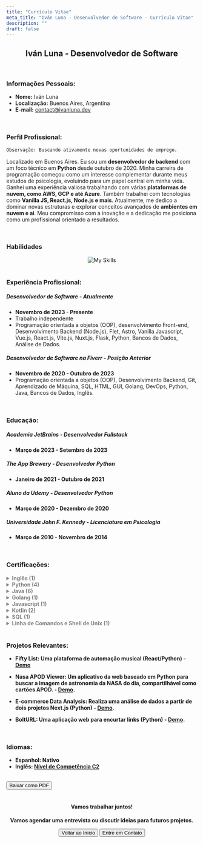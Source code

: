 ```yaml
---
title: "Currículo Vitae"
meta_title: "Iván Luna - Desenvolvedor de Software - Currículo Vitae"
description: ""
draft: false
---
```


<div style="text-align: center;">
  <h2>Iván Luna - Desenvolvedor de Software</h2>
</div>
<br>

### Informações Pessoais:
- **Nome:** Iván Luna
- **Localização:** Buenos Aires, Argentina
- **E-mail:** [contact@ivanluna.dev](mailto:contact@ivanluna.dev)

<br>

### Perfil Profissional:
  ```bash
Observação: Buscando ativamente novas oportunidades de emprego.
```
Localizado em Buenos Aires. Eu sou um **desenvolvedor de backend** com um foco técnico em **Python** desde outubro de 2020. Minha carreira de programação começou como um interesse complementar durante meus estudos de psicologia, evoluindo para um papel central em minha vida. Ganhei uma experiência valiosa trabalhando com várias **plataformas de nuvem, como AWS, GCP e até Azure**. Também trabalhei com tecnologias como **Vanilla JS, React.js, Node.js e mais**. Atualmente, me dedico a dominar novas estruturas e explorar conceitos avançados de **ambientes em nuvem e ai**. Meu compromisso com a inovação e a dedicação me posiciona como um profissional orientado a resultados.

<br>

### Habilidades

<div align="center">  

  <img src="https://skillicons.dev/icons?i=python,flask,django,nodejs,react,astro,vue,mysql,postgres,gcp,azure,vercel,netlify,git,html,js,css,docker&perline=6" alt="My Skills">

</div>

<br>

### Experiência Profissional:

##### Desenvolvedor de Software - Atualmente
- **Novembro de 2023 - Presente**
- Trabalho independente
- Programação orientada a objetos (OOP), desenvolvimento Front-end, Desenvolvimento Backend (Node.js), Flet, Astro, Vanilla Javascript, Vue.js, React.js, Vite.js, Nuxt.js, Flask, Python, Bancos de Dados, Análise de Dados.

##### Desenvolvedor de Software na Fiverr - Posição Anterior
- **Novembro de 2020 - Outubro de 2023**
- Programação orientada a objetos (OOP), Desenvolvimento Backend, Git, Aprendizado de Máquina, SQL, HTML, GUI, Golang, DevOps, Python, Java, Bancos de Dados, Inglês.

<br>

### Educação:

##### Academia JetBrains - Desenvolvedor Fullstack
- **Março de 2023 - Setembro de 2023**

##### The App Brewery - Desenvolvedor Python
- **Janeiro de 2021 - Outubro de 2021**

##### Aluno da Udemy - Desenvolvedor Python
- **Março de 2020 - Dezembro de 2020**

##### Universidade John F. Kennedy - Licenciatura em Psicologia
- **Março de 2010 - Novembro de 2014**

<br>

### Certificações:
<b>
<details>
  <summary style="color: grey;">Inglês (1)</summary>

- C2 Proficiente:  
  - Emitido por: EF International Language Centers  
  - Data de Emissão: Setembro de 2023  
  - [Certificado](https://www.efset.org/cert/d4vAsK)
</details>

<details>
  <summary style="color: grey;">Python (4)</summary>

- Python Core  
  - Emitido por: Academia JetBrains  
  - Data de Emissão: Agosto de 2023  
  - [Certificado](https://hyperskill.org/certificates/51e65420-93f0-40b6-a65c-f7907d22b6af.pdf)

- SQL Com Python  
  - Emitido por: Hyperskill  
  - Data de Emissão: Agosto de 2023  
  - [Certificado](https://hyperskill.org/certificates/fc57ab6c-889d-40ae-957e-3f74c3338ba2.pdf)

- Introdução à Ciência de Dados  
  - Emitido por: Hyperskill  
  - Data de Emissão: Julho de 2023  
  - [Certificado](https://hyperskill.org/certificates/eab039fb-ab39-40ef-8bdf-272705c1d35d.pdf)

- Introdução ao Python  
  - Emitido por: Hyperskill  
  - Data de Emissão: Julho de 2023  
  - [Certificado](https://hyperskill.org/certificates/99da3922-3555-4b3a-b111-70a02e279d6f.pdf)
</details>

<details>
  <summary style="color: grey;">Java (6)</summary>

- Segurança de Spring para Desenvolvedores Backend em Java  
  - Emitido por: Academia JetBrains  
  - Data de Emissão: Setembro de 2023  
  - [Certificado](https://hyperskill.org/certificates/ff20f638-acd5-4f75-8659-c7e21a08735a.pdf) 

- Desenvolvedor Backend em Java  
  - Emitido por: Academia JetBrains  
  - Data de Emissão: Setembro de 2023  
  - [Certificado](https://hyperskill.org/certificates/d430b05a-41d5-4371-9623-adf9206fa496.pdf)  

- Java Core:    
  - Emitido por: Academia JetBrains  
  - Data de Emissão: Setembro de 2023  
  - [Certificado](https://hyperskill.org/certificates/5224398c-7dbc-4553-8447-0aced982ead1.pdf)  

- Desenvolvedor de Aplicações de Desktop em Java  
  - Emitido por: Academia JetBrains  
  - Data de Emissão: Setembro de 2023  
  - [Certificado](https://hyperskill.org/certificates/22b5284d-5d34-4fc3-858f-b46a0a1738d9.pdf)

- Desenvolvedor Java  
  - Emitido por: Academia JetBrains  
  - Data de Emissão: Setembro de 2023  
  - [Certificado](https://hyperskill.org/certificates/577ca8b9-bd43-4fea-8983-ae6b3b4823d4.pdf) 

- Introdução ao Java  
  - Emitido por: Hyperskill  
  - Data de Emissão: Julho de 2023  
  - [Certificado](https://hyperskill.org/certificates/7aa60db2-49fe-4e51-afa9-9556530f856c.pdf) 
</details>

<details>
  <summary style="color: grey;">Golang (1)</summary>

- Introdução ao Golang  
  - Emitido por: Academia JetBrains  
  - Data de Emissão: Agosto de 2023  
  - [Certificado](https://hyperskill.org/certificates/0b905758-d367-4ea9-9b57-d0f91f0606bf.pdf)
</details>

<details>
  <summary style="color: grey;">Javascript (1)</summary>

- Introdução ao Javascript  
  - Emitido por: Hyperskill  
  - Data de Emissão: Julho de 2023  
  - [Certificado](https://hyperskill.org/certificates/516dcb3e-e609-4c41-810a-2ed550794c82.pdf)
</details>

<details>
  <summary style="color: grey;">Kotlin (2)</summary>

- Kotlin Core    
  - Emitido por: Academia JetBrains  
  - Data de Emissão: Setembro de 2023  
  - [Certificado](https://hyperskill.org/certificates/fee931c2-b7ba-4d78-a0ba-eea5f17e1568.pdf)

- Desenvolvedor Kotlin  
  - Emitido por: Academia JetBrains  
  - Data de Emissão: Setembro de 2023  
  - [Certificado](https://hyperskill.org/certificates/0792f898-83d9-465c-a7ce-eb5df2736d15.pdf)  
</details>

<details>
  <summary style="color: grey;">SQL (1)</summary>

- Introdução ao SQL  
  - Emitido por: Hyperskill  
  - Data de Emissão: Julho de 2023  
  - [Certificado](https://hyperskill.org/certificates/466808f5-58d6-4fa9-b73a-00b3e2d2d898.pdf)
</details>

<details>
  <summary style="color: grey;">Linha de Comandos e Shell de Unix (1)</summary>

- Linha de Comandos e Shell de Unix  
  - Emitido por: Hyperskill  
  - Data de Emissão: Agosto de 2023  
  - [Certificado](https://hyperskill.org/certificates/5d7dc626-255c-46d3-afc6-288aedf371e6.pdf)
</details>
<b>

<br>

### Projetos Relevantes:

- Fifty List: Uma plataforma de automação musical (React/Python) - [Demo](https://br.ivanluna.dev/projetos/post-reactpython-fiftylist)

- Nasa APOD Viewer: Um aplicativo da web baseado em Python para buscar a imagem de astronomia da NASA do dia, compartilhável como cartões APOD. - [Demo](https://br.ivanluna.dev/projetos/post-nasa-apod-viewer/).

- E-commerce Data Analysis: Realiza uma análise de dados a partir de dois projetos Next.js (Python) - [Demo](https://br.ivanluna.dev/projetos/post-python-ecommerce).

- BoltURL: Uma aplicação web para encurtar links (Python) - [Demo](https://br.ivanluna.dev/projetos/post-python-bolturl).

<br>

### Idiomas:
- Espanhol: Nativo
- Inglês: [Nível de Competência C2](https://www.efset.org/cert/d4vAsK)

<br>
<div class="flex justify-center">
  <button class="btn btn-primary" onclick="downloadPDF('/pdf/ivan-luna-software-developer-resume-br.pdf', 'ivan-luna-resume.pdf');">Baixar como PDF</button>
</div>

<script>
function downloadPDF(pdfPath, fileName) {
  var link = document.createElement('a');
  link.href = pdfPath;
  link.download = fileName;
  document.body.appendChild(link);
  link.click();
  document.body.removeChild(link);
}
</script>

<div style="text-align: center;">
  <br>
  <h4>Vamos trabalhar juntos!</h4>
  <p>Vamos agendar uma entrevista ou discutir ideias para futuros projetos.</p>
    <div class="flex justify-between">
        <button class="btn btn-primary" onclick="window.location.href='/';">Voltar ao Início</button>
        <button class="btn btn-primary" onclick="window.location.href='/contact';">Entre em Contato</button>
    </div>
</div>
